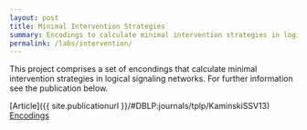 ```yaml
---
layout: post
title: Minimal Intervention Strategies
summary: Encodings to calculate minimal intervention strategies in logical signaling networks.
permalink: /labs/intervention/
---
```

This project comprises a set of encondings that calculate minimal intervention
strategies in logical signaling networks.  For further information see the
publication below.

[Article]({{ site.publicationurl }}/#DBLP:journals/tplp/KaminskiSSV13)
[Encodings](/files/intervention-encodings-2013-06-21.tar.bz2)
